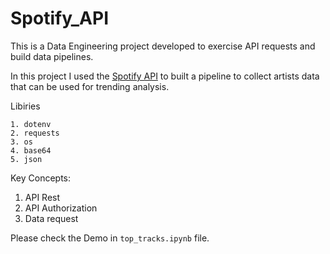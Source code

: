 # Spotify_API
This is a Data Engineering project developed to exercise API requests and build data pipelines.

In this project I used the [Spotify API](https://developer.spotify.com/documentation/web-api)
to built a pipeline to collect artists data that can be used for trending analysis.

Libiries
```
1. dotenv
2. requests
3. os
4. base64
5. json
```

Key Concepts:
1. API Rest
2. API Authorization
3. Data request

Please check the Demo in ```top_tracks.ipynb``` file.
